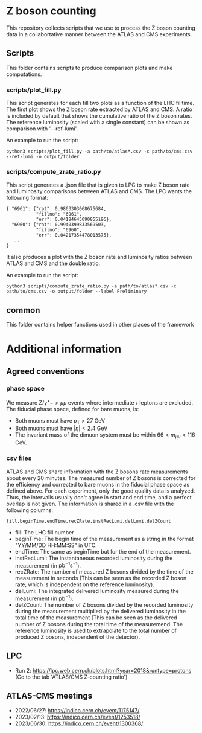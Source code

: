 # Z boson counting
This repository collects scripts that we use to process the Z boson counting data in a collabortative manner between the ATLAS and CMS experiments.

## Scripts
This folder contains scripts to produce comparison plots and make computations.

### scripts/plot_fill.py
This script generates for each fill two plots as a function of the LHC filltime. 
The first plot shows the Z boson rate extracted by ATLAS and CMS. 
A ratio is included by default that shows the cumulative ratio of the Z boson rates.
The reference luminosity (scaled with a single constant) can be shown as comparison with '--ref-lumi'.

An example to run the script:
```
python3 scripts/plot_fill.py -a path/to/atlas*.csv -c path/to/cms.csv --ref-lumi -o output/folder
```

### scripts/compute_zrate_ratio.py
This script generates a .json file that is given to LPC to make Z boson rate and luminosity comparisons between ATLAS and CMS. 
The LPC wants the following format:
```
{ "6961": {"rat": 0.9863303068675684,
           "fillno": "6961",
           "err": 0.04184645090855196},
  "6960": {"rat": 0.9940399833569503,
           "fillno": "6960",
           "err": 0.04217354478013575},
  ...
} 
```
It also produces a plot with the Z boson rate and luminosity ratios between ATLAS and CMS and the double ratio. 

An example to run the script:
```
python3 scripts/compute_zrate_ratio.py -a path/to/atlas*.csv -c path/to/cms.csv -o output/folder --label Preliminary
```

## common
This folder contains helper functions used in other places of the framework

# Additional information

## Agreed conventions

### phase space
We measure $\mathrm{Z}/\gamma^{\star}->\mu\mu$ events where intermediate $\tau$ leptons are excluded. 
The fiducial phase space, defined for bare muons, is:
- Both muons must have $p_{\mathrm{T}} > 27$ GeV
- Both muons must have $|\eta| < 2.4$ GeV
- The invariant mass of the dimuon system must be within $66 < m_{\mu\mu} < 116$ GeV.

### csv files
ATLAS and CMS share information with the Z bosons rate measurements about every 20 minutes. 
The measured number of Z bosons is corrected for the efficiency and corrected to bare muons in the fiducial phase space as defined above. 
For each experiment, only the good quality data is analyzed. Thus, the intervalls usually don't agree in start and end time, and a perfect overlap is not given.
The information is shared in a .csv file with the following columns:
```
fill,beginTime,endTime,recZRate,instRecLumi,delLumi,delZCount
```
- fill: The LHC fill number
- beginTime: The begin time of the measurement as a string in the format "YY/MM/DD HH:MM:SS" in UTC.
- endTime: The same as beginTime but for the end of the measurement. 
- instRecLumi: The instantaneous recorded luminosity during the measurement (in $\mathrm{pb}^{-1}\mathrm{s}^{-1}$). 
- recZRate: The number of measured Z bosons divided by the time of the measurement in seconds (This can be seen as the recorded Z boson rate, which is independent on the reference luminosity). 
- delLumi: The integrated delivered luminosity measured during the measurement (in $\mathrm{pb}^{-1}$). 
- delZCount: The number of Z bosons divided by the recorded luminosity during the measurement multiplied by the delivered luminosity in the total time of the measurement (This can be seen as the delivered number of Z bosons during the total time of the measuremend. The reference luminosity is used to extrapolate to the total number of produced Z bosons, independent of the detector). 

## LPC
- Run 2: https://lpc.web.cern.ch/plots.html?year=2018&runtype=protons
(Go to the tab 'ATLAS/CMS Z-counting ratio')

## ATLAS-CMS meetings
- 2022/06/27: https://indico.cern.ch/event/1175147/
- 2023/02/13: https://indico.cern.ch/event/1253518/
- 2023/06/30: https://indico.cern.ch/event/1300368/
